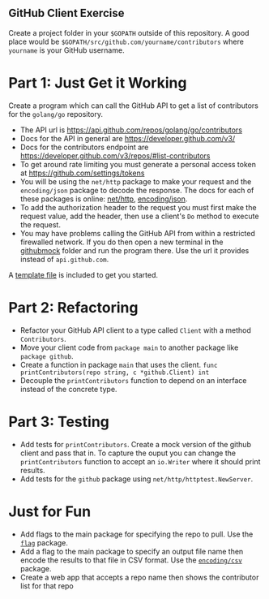 GitHub Client Exercise
----------------------

Create a project folder in your `$GOPATH` outside of this repository. A good place would be `$GOPATH/src/github.com/yourname/contributors` where `yourname` is your GitHub username.

# Part 1: Just Get it Working

Create a program which can call the GitHub API to get a list of contributors for the `golang/go` repository.

* The API url is https://api.github.com/repos/golang/go/contributors
* Docs for the API in general are https://developer.github.com/v3/
* Docs for the contributors endpoint are https://developer.github.com/v3/repos/#list-contributors
* To get around rate limiting you must generate a personal access token at https://github.com/settings/tokens
* You will be using the `net/http` package to make your request and the `encoding/json` package to decode the response. The docs for each of these packages is online: [net/http](https://golang.org/pkg/net/http), [encoding/json](https://golang.org/pkg/encoding/json).
* To add the authorization header to the request you must first make the request value, add the header, then use a client's `Do` method to execute the request.
* You may have problems calling the GitHub API from within a restricted firewalled network. If you do then open a new terminal in the [githubmock](githubmock) folder and run the program there. Use the url it provides instead of `api.github.com`.

A [template file](template/main.go) is included to get you started.

# Part 2: Refactoring

- Refactor your GitHub API client to a type called `Client` with a method `Contributors`.
- Move your client code from `package main` to another package like `package github`.
- Create a function in package `main` that uses the client. `func
  printContributors(repo string, c *github.Client) int`
- Decouple the `printContributors` function to depend on an interface instead of the concrete type.

# Part 3: Testing

- Add tests for `printContributors`. Create a mock version of the github client
  and pass that in. To capture the ouput you can change the `printContributors`
  function to accept an `io.Writer` where it should print results.
- Add tests for the `github` package using `net/http/httptest.NewServer`.

# Just for Fun
- Add flags to the main package for specifying the repo to pull. Use the [`flag`](https://golang.org/pkg/flag/) package.
- Add a flag to the main package to specify an output file name then encode the results to that file in CSV format. Use the [`encoding/csv`](https://golang.org/pkg/encoding/csv/) package.
- Create a web app that accepts a repo name then shows the contributor list for that repo
